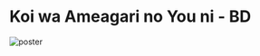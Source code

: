 # Koi wa Ameagari no You ni - BD
![poster](https://github.com/Nekomoekissaten-SUB/Koi-wa-Ameagari-no-You-ni/raw/master/poster.jpg)